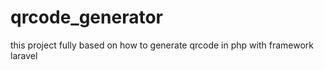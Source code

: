 # qrcode_generator
this project fully based on how to generate qrcode in php with framework laravel

